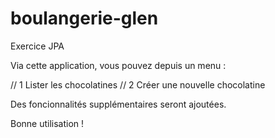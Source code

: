 # boulangerie-glen

Exercice JPA

Via cette application, vous pouvez depuis un menu : 

// 1 Lister les chocolatines
// 2 Créer une nouvelle chocolatine


Des foncionnalités supplémentaires seront ajoutées. 

Bonne utilisation ! 